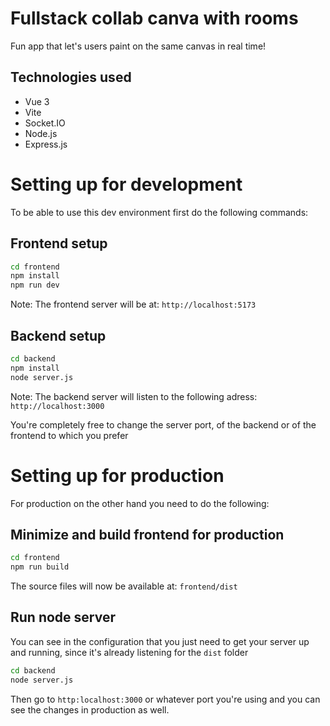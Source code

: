 # Fullstack collab canva with rooms

Fun app that let's users paint on the same canvas in real time!

## Technologies used

- Vue 3
- Vite
- Socket.IO
- Node.js
- Express.js

# Setting up for development

To be able to use this dev environment first do the following commands:

## Frontend setup
```sh
cd frontend
npm install
npm run dev
```
Note: The frontend server will be at: `http://localhost:5173`

## Backend setup

```sh
cd backend
npm install
node server.js
```
Note: The backend server will listen to the following adress: `http://localhost:3000`

You're completely free to change the server port, of the backend or of the frontend to which you prefer

# Setting up for production

For production on the other hand you need to do the following:

## Minimize and build frontend for production

```sh
cd frontend
npm run build
```
The source files will now be available at: `frontend/dist`

## Run node server

You can see in the configuration that you just need to get your server up and running, since it's already listening for the `dist` folder

```sh
cd backend
node server.js
```

Then go to `http:localhost:3000` or whatever port you're using and you can see the changes in production as well.
